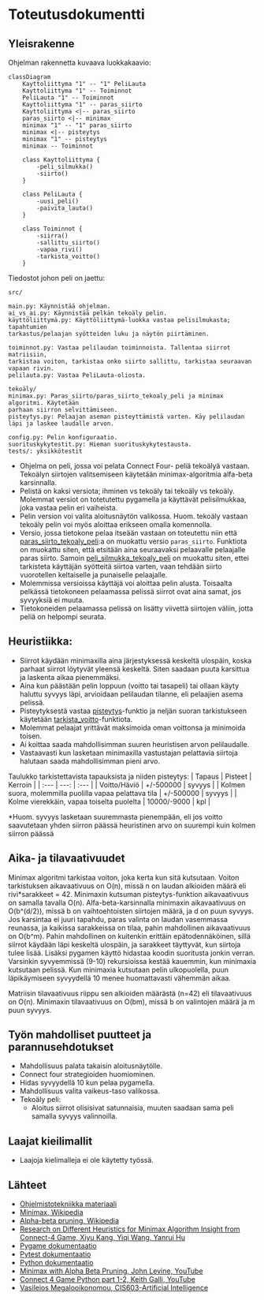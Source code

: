 # Toteutusdokumentti

## Yleisrakenne
Ohjelman rakennetta kuvaava luokkakaavio:

```mermaid
classDiagram
    Kayttoliittyma "1" -- "1" PeliLauta
    Kayttoliittyma "1" -- Toiminnot
    PeliLauta "1" -- Toiminnot
    Kayttoliittyma "1" -- paras_siirto
    Kayttoliittyma <|-- paras_siirto
    paras_siirto <|-- minimax
    minimax "1" -- "1" paras_siirto
    minimax <|-- pisteytys
    minimax "1" -- pisteytys
    minimax -- Toiminnot

    class Kayttoliittyma {
        -peli_silmukka()
        -siirto()
    }

    class PeliLauta {
        -uusi_peli()
        -paivita_lauta()
    }

    class Toiminnot {
        -siirra()
        -sallittu_siirto()
        -vapaa_rivi()
        -tarkista_voitto()
    }
```

Tiedostot johon peli on jaettu:
```
src/

main.py: Käynnistää ohjelman.
ai_vs_ai.py: Käynnistää pelkän tekoäly pelin.
käyttöliittymä.py: Käyttöliittymä-luokka vastaa pelisilmukasta; tapahtumien
tarkastus/pelaajan syötteiden luku ja näytön piirtäminen.

toiminnot.py: Vastaa pelilaudan toiminnoista. Tallentaa siirrot matriisiin,
tarkistaa voiton, tarkistaa onko siirto sallittu, tarkistaa seuraavan vapaan rivin.
pelilauta.py: Vastaa PeliLauta-oliosta.

tekoäly/
minimax.py: Paras_siirto/paras_siirto_tekoaly_peli ja minimax algoritmi. Käytetään
parhaan siirron selvittämiseen.
pisteytys.py: Pelaajan aseman pisteyttämistä varten. Käy pelilaudan läpi ja laskee laudalle arvon.

config.py: Pelin konfiguraatio.
suorituskykytestit.py: Hieman suorituskykytestausta.
tests/: yksikkötestit
```


- Ohjelma on peli, jossa voi pelata Connect Four- peliä tekoälyä vastaan. Tekoälyn siirtojen valitsemiseen käytetään minimax-algoritmia alfa-beta karsinnalla.
- Pelistä on kaksi versiota; ihminen vs tekoäly tai tekoäly vs tekoäly. Molemmat versiot on totetutettu pygamella ja käyttävät pelisilmukkaa, joka vastaa pelin eri vaiheista.
- Pelin version voi valita aloitusnäytön valikossa. Huom. tekoäly vastaan tekoäly pelin voi myös aloittaa erikseen omalla komennolla.
- Versio, jossa tietokone pelaa itseään vastaan on toteutettu niin että [paras_siirto_tekoaly_peli](/src/tekoaly/minimax.py):a on muokattu versio `paras_siirto`. Funktiota on muokattu siten, että etsitään aina seuraavaksi pelaavalle pelaajalle paras siirto. Samoin [peli_silmukka_tekoaly_peli](/src/kayttoliittyma.py) on muokattu siten, ettei tarkisteta käyttäjän syötteitä siirtoa varten, vaan tehdään siirto vuorotellen keltaiselle ja punaiselle pelaajalle.
- Molemmissa versioissa käyttäjä voi aloittaa pelin alusta. Toisaalta pelkässä tietokoneen pelaamassa pelissä siirrot ovat aina samat, jos syvyyksiä ei muuta.
- Tietokoneiden pelaamassa pelissä on lisätty viivettä siirtojen väliin, jotta peliä on helpompi seurata.


## Heuristiikka:
- Siirrot käydään minimaxilla aina järjestyksessä keskeltä ulospäin, koska parhaat siirrot löytyvät yleensä keskeltä. Siten saadaan puuta karsittua ja laskenta aikaa pienemmäksi.
- Aina kun päästään pelin loppuun (voitto tai tasapeli) tai ollaan käyty haluttu syvyys läpi, arvioidaan pelilaudan tilanne, eli pelaajien asema pelissä.
- Pisteytyksestä vastaa [pisteytys](/src/tekoaly/pisteytys.py)-funktio ja neljän suoran tarkistukseen käytetään [tarkista_voitto](/src/toiminnot.py)-funktiota.
- Molemmat pelaajat yrittävät maksimoida oman voittonsa ja minimoida toisen.
- Ai koittaa saada mahdollisimman suuren heuristisen arvon pelilaudalle.
- Vastaavasti kun lasketaan minimaxilla vastustajan pelattavia siirtoja halutaan saada mahdollisimman pieni arvo.

Taulukko tarkistettavista tapauksista ja niiden pisteytys:
| Tapaus | Pisteet | Kerroin |
| :--- | ---: | :--- |
| Voitto/Häviö | +/-500000 | syvyys |
| Kolmen suora, molemmilla puolilla vapaa pelattava tila | +/-500000 | syvyys |
| Kolme vierekkäin, vapaa toiselta puolelta | 10000/-9000 | kpl |

*Huom. syvyys lasketaan suuremmasta pienempään, eli jos voitto saavutetaan yhden siirron päässä heuristinen arvo on suurempi kuin kolmen siirron päässä


## Aika- ja tilavaativuudet
Minimax algoritmi tarkistaa voiton, joka kerta kun sitä kutsutaan. Voiton tarkistuksen aikavaativuus on O(n), missä n on laudan alkioiden määrä eli rivi*sarakkeet = 42. Minimaxin kutsuman pisteytys-funktion aikavaativuus on samalla tavalla O(n). 
Alfa-beta-karsinnalla minimaxin aikavaativuus on O(b^(d/2)), missä b on vaihtoehtoisten siirtojen määrä, ja d on puun syvyys. Jos karsintaa ei juuri tapahdu, paras valinta on laudan vasemmassa reunassa, ja kaikissa sarakkeissa on tilaa, pahin mahdollinen aikavaativuus on O(b^m). Pahin mahdollinen on kuitenkin erittäin epätodennäköinen, sillä siirrot käydään läpi keskeltä ulospäin, ja sarakkeet täyttyvät, kun siirtoja tulee lisää. Lisäksi pygamen käyttö hidastaa koodin suoritusta jonkin verran. Varsinkin syvyemmissä (9-10) rekursioissa kestää kauemmin, kun minimaxia kutsutaan pelissä. Kun minimaxia kutsutaan pelin ulkopuolella, puun läpikäymiseen syvyydellä 10 menee huomattavasti vähemmän aikaa.

Matriisin tilavaativuus riippu sen alkioiden määrästä (n=42) eli tilavaativuus on O(n). Minimaxin tilavaativuus on O(bm), missä b on valintojen määrä ja m puun syvyys.


## Työn mahdolliset puutteet ja parannusehdotukset
- Mahdollisuus palata takaisin aloitusnäytölle.
- Connect four strategioiden huomiominen.
- Hidas syvyydellä 10 kun pelaa pygamella.
- Mahdollisuus valita vaikeus-taso valikossa.
- Tekoäly peli:
    - Aloitus siirrot olisisivat satunnaisia, muuten saadaan sama peli samalla syvyys valinnoilla.

## Laajat kieilimallit
- Laajoja kielimalleja ei ole käytetty työssä.

## Lähteet
- [Ohjelmistotekniikka materiaali](https://ohjelmistotekniikka-hy.github.io/materiaali)
- [Minimax, Wikipedia](https://en.wikipedia.org/wiki/Minimax#Pseudocode)
- [Alpha-beta pruning, Wikipedia](https://en.wikipedia.org/wiki/Alpha%E2%80%93beta_pruning)
- [Research on Different Heuristics for Minimax Algorithm Insight from Connect-4 Game, Xiyu Kang, Yiqi Wang, Yanrui Hu](https://file.scirp.org/Html/1-9601415_90972.htm#txtF4)
- [Pygame dokumentaatio](https://www.pygame.org/docs/)
- [Pytest dokumentaatio](https://docs.pytest.org/en/7.4.x/contents.html)
- [Python dokumentaatio](https://docs.python.org/3/library/copy.html)
- [Minimax with Alpha Beta Pruning, John Levine, YouTube](https://youtu.be/zp3VMe0Jpf8?feature=shared)
- [Connect 4 Game Python part 1-2, Keith Galli, YouTube](https://youtu.be/UYgyRArKDEs?feature=shared)
- [Vasileios Megalooikonomou, CIS603-Artificial Intelligence](https://cis.temple.edu/~vasilis/Courses/CIS603/Lectures/l7.html)
